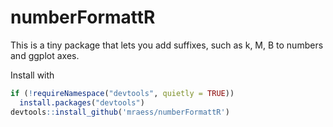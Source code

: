 # numberFormattR

This is a tiny package that lets you add suffixes, such as k, M, B to numbers and ggplot axes.

Install with 

``` r 
if (!requireNamespace("devtools", quietly = TRUE))
  install.packages("devtools")
devtools::install_github('mraess/numberFormattR')

```
